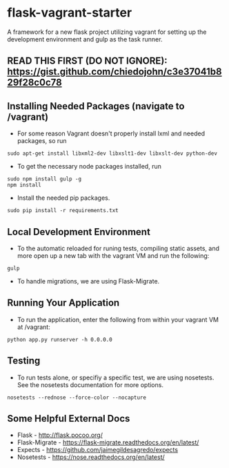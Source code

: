 flask-vagrant-starter
=========
A framework for a new flask project utilizing vagrant for setting up the development environment and gulp as the task runner.

READ THIS FIRST (DO NOT IGNORE): https://gist.github.com/chiedojohn/c3e37041b829f28c0c78
----------

Installing Needed Packages (navigate to  /vagrant)
----------
- For some reason Vagrant doesn't properly install lxml and needed packages, so run
```
sudo apt-get install libxml2-dev libxslt1-dev libxslt-dev python-dev
```
- To get the necessary node packages installed, run
```
sudo npm install gulp -g
npm install
```
- Install the needed pip packages.
```
sudo pip install -r requirements.txt
```

Local Development Environment
----------
- To the automatic reloaded for runing tests, compiling static assets, and more open up a new tab with the vagrant VM and run the following:
```
gulp
```
- To handle migrations, we are using Flask-Migrate.

Running Your Application
----------
- To run the application, enter the following from within your vagrant VM at /vagrant:
```
python app.py runserver -h 0.0.0.0
```

Testing
----------
- To run tests alone, or specifiy a specific test, we are using nosetests. See the nosetests documentation for more options.
```
nosetests --rednose --force-color --nocapture
```

Some Helpful External Docs
-----------
- Flask - http://flask.pocoo.org/
- Flask-Migrate - https://flask-migrate.readthedocs.org/en/latest/
- Expects - https://github.com/jaimegildesagredo/expects
- Nosetests - https://nose.readthedocs.org/en/latest/
